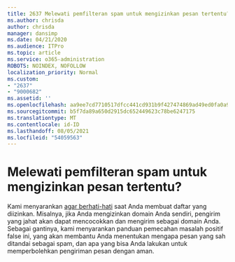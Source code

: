```yaml
---
title: 2637 Melewati pemfilteran spam untuk mengizinkan pesan tertentu?
ms.author: chrisda
author: chrisda
manager: dansimp
ms.date: 04/21/2020
ms.audience: ITPro
ms.topic: article
ms.service: o365-administration
ROBOTS: NOINDEX, NOFOLLOW
localization_priority: Normal
ms.custom:
- "2637"
- "9000682"
ms.assetid: ''
ms.openlocfilehash: aa9ee7cd7710517dfcc441cd931b9f427474869ad49ed0fa0a91a06e06682ed7
ms.sourcegitcommit: b5f7da89a650d2915dc652449623c78be6247175
ms.translationtype: MT
ms.contentlocale: id-ID
ms.lasthandoff: 08/05/2021
ms.locfileid: "54059563"
---
```

# <a name="bypass-spam-filtering-to-allow-specific-messages"></a>Melewati pemfilteran spam untuk mengizinkan pesan tertentu?

Kami menyarankan [agar berhati-hati](https://docs.microsoft.com/exchange/troubleshoot/antispam/cautions-against-bypassing-spam-filters) saat Anda membuat daftar yang diizinkan. Misalnya, jika Anda mengizinkan domain Anda sendiri, pengirim yang jahat akan dapat mencocokkan dan mengirim sebagai domain Anda.  Sebagai gantinya, [](https://docs.microsoft.com/microsoft-365/security/office-365-security/anti-spam-protection)kami menyarankan panduan pemecahan masalah positif false ini, yang akan membantu Anda menentukan mengapa pesan yang sah ditandai sebagai spam, dan apa yang bisa Anda lakukan untuk memperbolehkan pengiriman pesan dengan aman.
